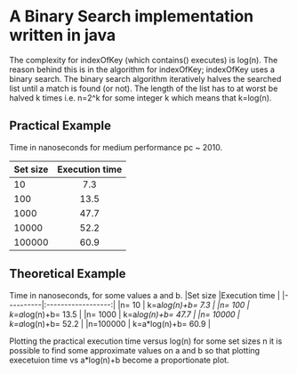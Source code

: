 # A Binary Search implementation written in java
The complexity for indexOfKey (which contains() executes) is log(n). The reason behind this is in the algorithm for indexOfKey; indexOfKey uses a binary search. The binary search algorithm iteratively halves the searched list until a match is found (or not). The length of the list has to at worst be halved k times i.e. n=2^k for some integer k which means that k=log(n). 

## Practical Example 
Time in nanoseconds for medium performance pc ~ 2010.

|Set size  |Execution time|
|----------|:------------:|
|      10  |           7.3|
|     100  |          13.5|
|    1000  |          47.7|
|   10000  |          52.2|
|  100000  |          60.9|

## Theoretical Example 
Time in nanoseconds, for some values a and b.
|Set size  |Execution time      |
|----------|:------------------:|
|n=    10  | k=a*log(n)+b=  7.3 |
|n=   100  | k=a*log(n)+b= 13.5 |
|n=  1000  | k=a*log(n)+b= 47.7 |
|n= 10000  | k=a*log(n)+b= 52.2 |
|n=100000  | k=a*log(n)+b= 60.9 |

Plotting the practical execution time versus log(n) for some set sizes n it is possible to find some approximate values on a and b so that plotting execetuion time vs a*log(n)+b become a proportionate plot.
